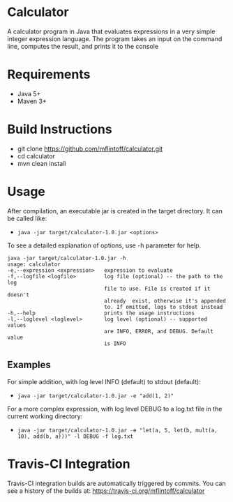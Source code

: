 # Calculator
A calculator program in Java that evaluates expressions in a very simple integer expression language. The program takes an input on the command line, computes the result, and prints it to the console

# Requirements
* Java 5+
* Maven 3+

# Build Instructions
* git clone https://github.com/mflintoff/calculator.git
* cd calculator
* mvn clean install

# Usage
After compilation, an executable jar is created in the target directory. It can be called like:
*  ```java -jar target/calculator-1.0.jar <options> ```

To see a detailed explanation of options, use -h parameter for help.

 ```
java -jar target/calculator-1.0.jar -h
usage: calculator
 -e,--expression <expression>   expression to evaluate
 -f,--logfile <logfile>         log file (optional) -- the path to the log
                                file to use. File is created if it doesn't
                                already  exist, otherwise it's appended
                                to. If omitted, logs to stdout instead
 -h,--help                      prints the usage instructions
 -l,--loglevel <loglevel>       log level (optional) -- supported values
                                are INFO, ERROR, and DEBUG. Default value
                                is INFO
 ```
 
 ## Examples
For simple addition, with log level INFO (default) to stdout (default):
* ```java -jar target/calculator-1.0.jar -e "add(1, 2)"```

For a more complex expression, with log level DEBUG to a log.txt file in the current working directory:
* ```java -jar target/calculator-1.0.jar -e "let(a, 5, let(b, mult(a, 10), add(b, a)))" -l DEBUG -f log.txt```

# Travis-CI Integration
Travis-CI integration builds are automatically triggered by commits. You can see a history of the builds at:
https://travis-ci.org/mflintoff/calculator




